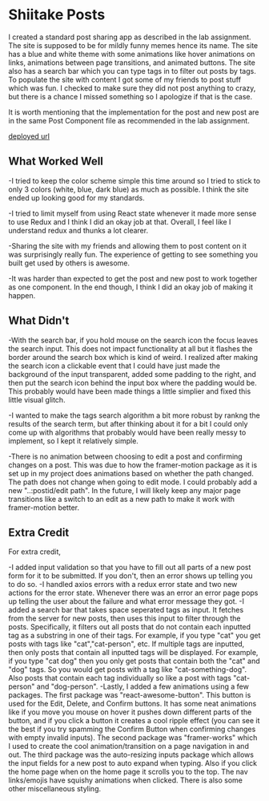 # Shiitake Posts

I created a standard post sharing app as described in the lab assignment. The site is supposed to be for mildly funny memes hence its name. The site has a blue and white theme with some animations like hover animations on links, animations between page transitions, and animated buttons. The site also has a search bar which you can type tags in to filter out posts by tags. To populate the site with content I got some of my friends to post stuff which was fun. I checked to make sure they did not post anything to crazy, but there is a chance I missed something so I apologize if that is the case. 

It is worth mentioning that the implementation for the post and new post are in the same Post Component file as recommended in the lab assignment.

[deployed url](https://unruffled-nightingale-6ea4fb.netlify.app/)

## What Worked Well

-I tried to keep the color scheme simple this time around so I tried to stick to only 3 colors (white, blue, dark blue) as much as possible. I think the site ended up looking good for my standards.

-I tried to limit myself from using React state whenever it made more sense to use Redux and I think I did an okay job at that. Overall, I feel like I understand redux and thunks a lot clearer. 

-Sharing the site with my friends and allowing them to post content on it was surprisingly really fun. The experience of getting to see something you built get used by others is awesome.  

-It was harder than expected to get the post and new post to work together as one component. In the end though, I think I did an okay job of making it happen. 

## What Didn't

-With the search bar, if you hold mouse on the search icon the focus leaves the search input. This does not impact functionality at all but it flashes the border around the search box which is kind of weird. I realized after making the search icon a clickable event that I could have just made the background of the input transparent, added some padding to the right, and then put the search icon behind the input box where the padding would be. This probably would have been made things a little simplier and fixed this little visual glitch. 

-I wanted to make the tags search algorithm a bit more robust by rankng the results of the search term, but after thinking about it for a bit I could only come up with algorithms that probably would have been really messy to implement, so I kept it relatively simple. 

-There is no animation between choosing to edit a post and confirming changes on a post. This was due to how the framer-motion package as it is set up in my project does animations based on whether the path changed. The path does not change when going to edit mode. I could probably add a new "..:postid/edit path". In the future, I will likely keep any major page transitions like a switch to an edit as a new path to make it work with framer-motion better.

## Extra Credit

For extra credit, 

  -I added input validation so that you have to fill out all parts of a new post form for it to be submitted. If you don't, then an error shows up telling you to do so.
  -I handled axios errors with a redux error state and two new actions for the error state. Whenever there was an error an error page pops up telling the user about the failure and what error message they got. 
  -I added a search bar that takes space seperated tags as input. It fetches from the server for new posts, then uses this input to filter through the posts. Specifically, it filters out all posts that do not contain each inputted tag as a substring in one of their tags. For example, if you type "cat" you get posts with tags like "cat","cat-person", etc. If multiple tags are inputted, then only posts that contain all inputted tags will be displayed. For example, if you type "cat dog" then you only get posts that contain both the "cat" and "dog" tags. So you would get posts with a tag like "cat-something-dog". Also posts that contain each tag individually so like a post with tags "cat-person" and "dog-person".
  -Lastly, I added a few animations using a few packages. The first package was "react-awesome-button". This button is used for the Edit, Delete, and Confirm buttons. It has some neat animations like if you move you mouse on hover it pushes down different parts of the button, and if you click a button it creates a cool ripple effect (you can see it the best if you try spamming the Confirm Button when confirming changes with empty invalid inputs). The second package was "framer-works" which I used to create the cool animation/transition on a page navigation in and out. The third package was the auto-resizing inputs package which allows the input fields for a new post to auto expand when typing. Also if you click the home page when on the home page it scrolls you to the top. The nav links/emojis have squishy animations when clicked. There is also some other miscellaneous styling. 

